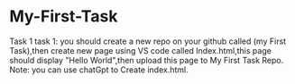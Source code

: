 # My-First-Task
 Task 1
task 1:
you should create a new repo on your github called (my First Task),then create new page using VS code called Index.html,this page should display "Hello World",then upload this page to My First Task Repo.
Note: you can use chatGpt to Create index.html.